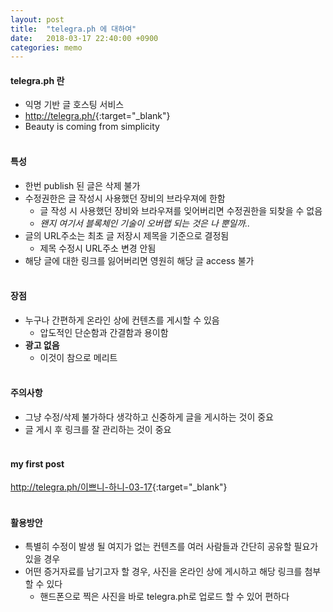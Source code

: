 ```yaml
---
layout: post
title:  "telegra.ph 에 대하여"
date:   2018-03-17 22:40:00 +0900
categories: memo
---
```

#### telegra.ph 란
* 익명 기반 글 호스팅 서비스
* <http://telegra.ph/>{:target="_blank"}
* Beauty is coming from simplicity
<br><br>

#### 특성
* 한번 publish 된 글은 삭제 불가
* 수정권한은 글 작성시 사용했던 장비의 브라우져에 한함
  * 글 작성 시 사용했던 장비와 브라우져를 잊어버리면 수정권한을 되찾을 수 없음
  * *왠지 여기서 블록체인 기술이 오버랩 되는 것은 나 뿐일까..*
* 글의 URL주소는 최초 글 저장시 제목을 기준으로 결정됨
  * 제목 수정시 URL주소 변경 안됨
* 해당 글에 대한 링크를 잃어버리면 영원히 해당 글 access 불가
<br><br>

#### 장점
* 누구나 간편하게 온라인 상에 컨텐츠를 게시할 수 있음
  * 압도적인 단순함과 간결함과 용이함
* **광고 없음**
  * 이것이 참으로 메리트
<br><br>

#### 주의사항
* 그냥 수정/삭제 불가하다 생각하고 신중하게 글을 게시하는 것이 중요
* 글 게시 후 링크를 잘 관리하는 것이 중요
<br><br>

#### my first post
<http://telegra.ph/이쁘니-하니-03-17>{:target="_blank"}
<br><br>

#### 활용방안
* 특별히 수정이 발생 될 여지가 없는 컨텐츠를 여러 사람들과 간단히 공유할 필요가 있을 경우
* 어떤 증거자료를 남기고자 할 경우, 사진을 온라인 상에 게시하고 해당 링크를 첨부할 수 있다
  * 핸드폰으로 찍은 사진을 바로 telegra.ph로 업로드 할 수 있어 편하다
